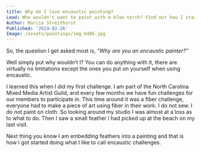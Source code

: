 ```yaml
---
title: Why do I love encaustic painting?
Lead: Who wouldn't want to paint with a blow torch? Find out how I started.
Author: Marcia Streithorst
Published: '2019-02-26'
Image: /assets/paintings/img_6486.jpg
---
```

So, the question I get asked most is, *“Why are you an encaustic painter?”*

Well simply put why wouldn’t I? You can do anything with it, there are virtually no limitations except the ones you put on yourself when using encaustic.

I learned this when I did my first challenge. I am part of the North Carolina Mixed Media Artist Guild, and every few months we have fun challenges for our members to participate in. This time around it was a fiber challenge, everyone had to make a piece of art using fiber in their work. I do not sew. I do not paint on cloth. So looking around my studio I was almost at a loss as to what to do. Then I saw a small feather I had picked up at the beach on my last visit.

Next thing you know I am embedding feathers into a painting and that is how I got started doing what I like to call encaustic challenges.
